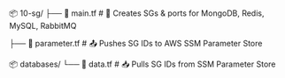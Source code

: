 📦 10-sg/
├── 📜 main.tf            # 🔧 Creates SGs & ports for MongoDB, Redis, MySQL, RabbitMQ

├── 📜 parameter.tf       # 📤 Pushes SG IDs to AWS SSM Parameter Store

📦 databases/
└── 📜 data.tf            # 📥 Pulls SG IDs from SSM Parameter Store